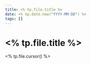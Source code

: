 ```yaml
---
title: <% tp.file.title %>
date: <% tp.date.now("YYYY-MM-DD") %>
tags: []
---
```


# <% tp.file.title %>

<% tp.file.cursor() %>